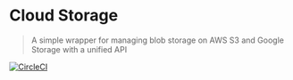 # Cloud Storage
> A simple wrapper for managing blob storage on AWS S3 and Google Storage with a unified API

[![CircleCI](https://circleci.com/gh/Kiwup/cloud-storage/tree/master.svg?style=svg)](https://circleci.com/gh/Kiwup/cloud-storage/tree/master)
